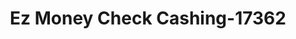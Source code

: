 ---
f_zip-code: 59405
f_state-code: MT
title: Ez Money Check Cashing-17362
f_phone: 406-452-3548
f_city-only: Great Falls
f_address: 1524 10Th Ave S Great Falls
f_location-unique-id: '17362'
slug: ez-money-check-cashing-17362
updated-on: '2024-05-30T13:46:58.046Z'
created-on: '2024-05-30T13:36:59.803Z'
published-on: '2024-05-30T13:54:32.469Z'
f_city-state: cms/city/great-falls-mt.md
f_company: cms/company/ez-money-check-cashing.md
f_state: cms/state/montana.md
layout: '[payday-loan].html'
tags: payday-loan
---